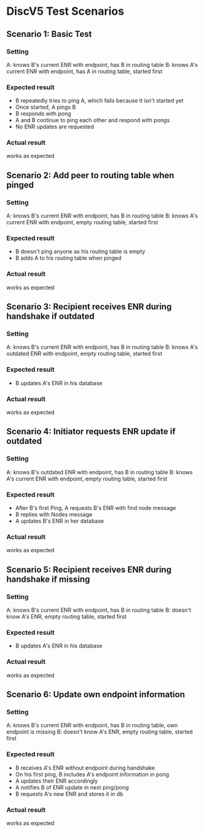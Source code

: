 # DiscV5 Test Scenarios


## Scenario 1: Basic Test

### Setting

A: knows B's current ENR with endpoint, has B in routing table
B: knows A's current ENR with endpoint, has A in routing table, started first

### Expected result

- B repeatedly tries to ping A, which fails because it isn't started yet
- Once started, A pings B
- B responds with pong
- A and B continue to ping each other and respond with pongs
- No ENR updates are requested

### Actual result

works as expected


## Scenario 2: Add peer to routing table when pinged

### Setting

A: knows B's current ENR with endpoint, has B in routing table
B: knows A's current ENR with endpoint, empty routing table, started first

### Expected result

- B doesn't ping anyone as his routing table is empty
- B adds A to his routing table when pinged

### Actual result

works as expected


## Scenario 3: Recipient receives ENR during handshake if outdated

### Setting

A: knows B's current ENR with endpoint, has B in routing table
B: knows A's outdated ENR with endpoint, empty routing table, started first

### Expected result

- B updates A's ENR in his database

### Actual result

works as expected


## Scenario 4: Initiator requests ENR update if outdated

### Setting

A: knows B's outdated ENR with endpoint, has B in routing table
B: knows A's current ENR with endpoint, empty routing table, started first

### Expected result

- After B's first Ping, A requests B's ENR with find node message
- B replies with Nodes message
- A updates B's ENR in her database

### Actual result

works as expected


## Scenario 5: Recipient receives ENR during handshake if missing

### Setting

A: knows B's current ENR with endpoint, has B in routing table
B: doesn't know A's ENR, empty routing table, started first

### Expected result

- B updates A's ENR in his database

### Actual result

works as expected


## Scenario 6: Update own endpoint information

### Setting

A: knows B's current ENR with endpoint, has B in routing table, own endpoint is missing
B: doesn't know A's ENR, empty routing table, started first

### Expected result
- B receives A's ENR without endpoint during handshake
- On his first ping, B includes A's endpoint information in pong
- A updates their ENR accordingly
- A notifies B of ENR update in next ping/pong
- B requests A's new ENR and stores it in db

### Actual result

works as expected
